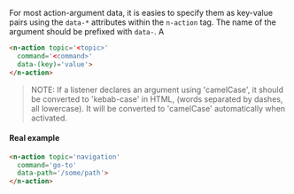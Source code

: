 
For most action-argument data, it is easies to specify them as key-value pairs using the `data-*` attributes within the `n-action` tag. The name of the argument should be prefixed with `data-`. A

```html
<n-action topic='<topic>'
  command='<command>'
  data-(key)='value'>
</n-action>
```

> NOTE: If a listener declares an argument using 'camelCase', it should be converted to 'kebab-case' in HTML, (words separated by dashes, all lowercase). It will be converted to 'camelCase' automatically when activated.


#### Real example

```html
<n-action topic='navigation'
  command='go-to'
  data-path='/some/path'>
</n-action>
```
